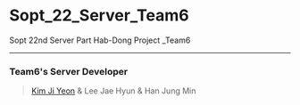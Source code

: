 # Sopt_22_Server_Team6
Sopt 22nd Server Part Hab-Dong Project _Team6

---

### Team6's Server Developer
> [Kim Ji Yeon](https://www.github.com/jiyeonkim7) & Lee Jae Hyun & Han Jung Min
